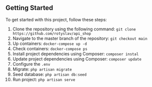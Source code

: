 
## Getting Started
To get started with this project, follow these steps:

1. Clone the repository using the following command: ```git clone https://github.com/rotyslav/api_shop```
2. Navigate to the master branch of the repository: ```git checkout main```
3. Up containers:  ```docker-compose up -d ```
4. Check containers: ```docker-compose ps```
5. Install project dependencies using Composer: ```composer instal```
6. Update project dependencies using Composer: ```composer update```
7. Configure the `.env`
8. Migrate: ```php artisan migrate```
9. Seed database: ```php artisan db:seed```
10. Run project: ```php artisan serve```

